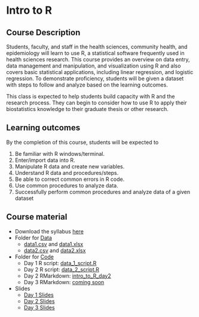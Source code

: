 # Intro to R

## Course Description

Students, faculty, and staff in the health sciences, community health, and epidemiology will learn to use R, a statistical software frequently used in health sciences research. This course provides an overview on data entry, data management and manipulation, and visualization using R and also covers basic statistical applications, including linear regression, and logistic regression. To demonstrate proficiency, students will be given a dataset with steps to follow and analyze based on the learning outcomes. 

This class is expected to help students build capacity with R and the research process. They can begin to consider how to use R to apply their biostatistics knowledge to their graduate thesis or other research. 

## Learning outcomes

By the completion of this course, students will be expected to

1.	Be familiar with R windows/terminal.
2.	Enter/import data into R.  
3.	Manipulate R data and create new variables.
4.	Understand R data and procedures/steps. 
5.	Be able to correct common errors in R code.
6.	Use common procedures to analyze data.
7.	Successfully perform common procedures and analyze data of a given dataset

## Course material

* Download the syllabus [here](https://github.com/walkabilly/intro_to_r_crsu/blob/main/Syllabus%20Template_R_2024_final.pdf)
* Folder for [Data](https://github.com/walkabilly/intro_to_r_crsu/tree/main/data)
    * [data1.csv](https://github.com/walkabilly/intro_to_r_crsu/blob/main/data/data1.csv) and [data1.xlsx](https://github.com/walkabilly/intro_to_r_crsu/blob/main/data/data1.xlsx)
    * [data2.csv](https://github.com/walkabilly/intro_to_r_crsu/blob/main/data/data2.csv) and [data2.xlsx](https://github.com/walkabilly/intro_to_r_crsu/blob/main/data/data2.xlsx)
* Folder for [Code](https://github.com/walkabilly/intro_to_r_crsu/tree/main/code)
    * Day 1 R script: [data_1_script.R](https://github.com/walkabilly/intro_to_r_crsu/blob/main/code/day_1_script.R)
    * Day 2 R script: [data_2_script.R](https://github.com/walkabilly/intro_to_r_crsu/blob/main/code/day_2_script.R)
    * Day 2 RMarkdown: [intro_to_R_day2](https://github.com/walkabilly/intro_to_r_crsu/blob/main/code/intro_to_R_day2.Rmd)
    * Day 3 RMarkdown: [coming soon]()
* Slides
    * [Day 1 Slides]()
    * [Day 2 Slides]()
    * [Day 3 Slides]()
